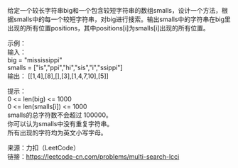 给定一个较长字符串big和一个包含较短字符串的数组smalls，设计一个方法，根据smalls中的每一个较短字符串，对big进行搜索。输出smalls中的字符串在big里出现的所有位置positions，其中positions[i]为smalls[i]出现的所有位置。

示例：                        
输入：                   
big = "mississippi"                              
smalls = ["is","ppi","hi","sis","i","ssippi"]                                  
输出： [[1,4],[8],[],[3],[1,4,7,10],[5]]                             

提示：                       
0 <= len(big) <= 1000                                
0 <= len(smalls[i]) <= 1000                              
smalls的总字符数不会超过 100000。                                
你可以认为smalls中没有重复字符串。                                    
所有出现的字符均为英文小写字母。                               

来源：力扣（LeetCode）                                   
链接：https://leetcode-cn.com/problems/multi-search-lcci

